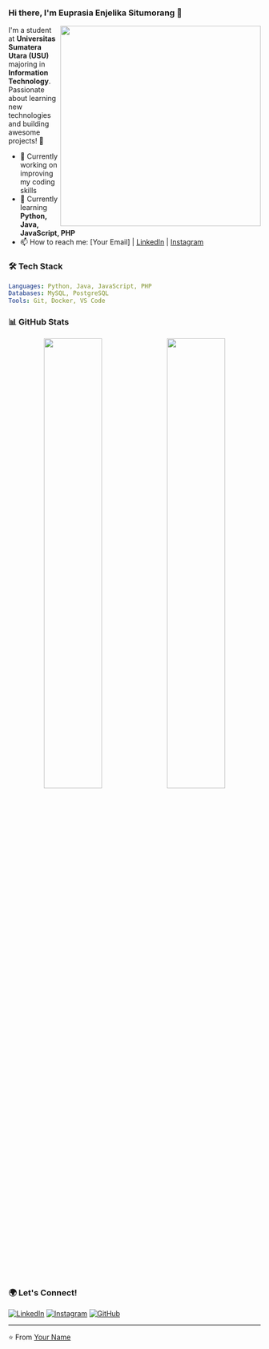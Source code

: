 ### Hi there, I'm Euprasia Enjelika Situmorang 👋

<img src="https://media.giphy.com/media/qgQUggAC3Pfv687qPC/giphy.gif" width="400px" align="right" />

I'm a student at **Universitas Sumatera Utara (USU)** majoring in **Information Technology**. Passionate about learning new technologies and building awesome projects! 🚀

- 🔭 Currently working on improving my coding skills
- 🌱 Currently learning **Python, Java, JavaScript, PHP**
- 📫 How to reach me: [Your Email] | [LinkedIn](your-linkedin-url) | [Instagram](your-instagram-url)

### 🛠 Tech Stack

```yaml
Languages: Python, Java, JavaScript, PHP
Databases: MySQL, PostgreSQL
Tools: Git, Docker, VS Code
```

### 📊 GitHub Stats

<p align="center">
  <img width="48%" src="https://github-readme-stats.vercel.app/api?username=your-username&show_icons=true&theme=radical" />
  <img width="48%" src="https://github-readme-streak-stats.herokuapp.com/?user=your-username&theme=radical" />
</p>

### 🌍 Let's Connect!

[![LinkedIn](https://img.shields.io/badge/LinkedIn-Profile-blue?style=flat&logo=linkedin)](your-linkedin-url)
[![Instagram](https://img.shields.io/badge/Instagram-Profile-purple?style=flat&logo=instagram)](your-instagram-url)
[![GitHub](https://img.shields.io/badge/GitHub-Profile-black?style=flat&logo=github)](https://github.com/your-username)

---

⭐️ From [Your Name](https://github.com/your-username)
